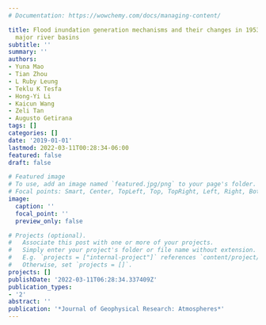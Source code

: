 ```yaml
---
# Documentation: https://wowchemy.com/docs/managing-content/

title: Flood inundation generation mechanisms and their changes in 1953--2004 in global
  major river basins
subtitle: ''
summary: ''
authors:
- Yuna Mao
- Tian Zhou
- L Ruby Leung
- Teklu K Tesfa
- Hong-Yi Li
- Kaicun Wang
- Zeli Tan
- Augusto Getirana
tags: []
categories: []
date: '2019-01-01'
lastmod: 2022-03-11T00:28:34-06:00
featured: false
draft: false

# Featured image
# To use, add an image named `featured.jpg/png` to your page's folder.
# Focal points: Smart, Center, TopLeft, Top, TopRight, Left, Right, BottomLeft, Bottom, BottomRight.
image:
  caption: ''
  focal_point: ''
  preview_only: false

# Projects (optional).
#   Associate this post with one or more of your projects.
#   Simply enter your project's folder or file name without extension.
#   E.g. `projects = ["internal-project"]` references `content/project/deep-learning/index.md`.
#   Otherwise, set `projects = []`.
projects: []
publishDate: '2022-03-11T06:28:34.337409Z'
publication_types:
- '2'
abstract: ''
publication: '*Journal of Geophysical Research: Atmospheres*'
---
```

